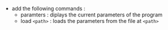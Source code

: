 
- add the following commands :
	- paramters : diplays the current parameters of the program 
	- load `<path>` : loads the parameters from the file at `<path>`
	